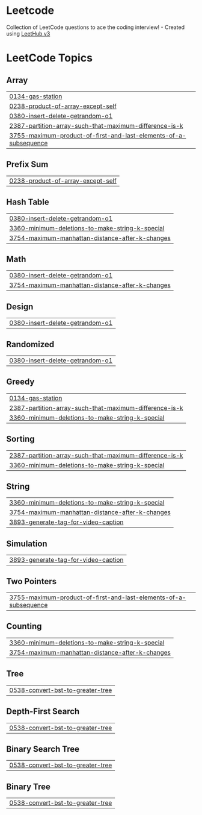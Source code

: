 # Leetcode
Collection of LeetCode questions to ace the coding interview! - Created using [LeetHub v3](https://github.com/raphaelheinz/LeetHub-3.0)

<!---LeetCode Topics Start-->
# LeetCode Topics
## Array
|  |
| ------- |
| [0134-gas-station](https://github.com/rajitself/Leetcode/tree/master/0134-gas-station) |
| [0238-product-of-array-except-self](https://github.com/rajitself/Leetcode/tree/master/0238-product-of-array-except-self) |
| [0380-insert-delete-getrandom-o1](https://github.com/rajitself/Leetcode/tree/master/0380-insert-delete-getrandom-o1) |
| [2387-partition-array-such-that-maximum-difference-is-k](https://github.com/rajitself/Leetcode/tree/master/2387-partition-array-such-that-maximum-difference-is-k) |
| [3755-maximum-product-of-first-and-last-elements-of-a-subsequence](https://github.com/rajitself/Leetcode/tree/master/3755-maximum-product-of-first-and-last-elements-of-a-subsequence) |
## Prefix Sum
|  |
| ------- |
| [0238-product-of-array-except-self](https://github.com/rajitself/Leetcode/tree/master/0238-product-of-array-except-self) |
## Hash Table
|  |
| ------- |
| [0380-insert-delete-getrandom-o1](https://github.com/rajitself/Leetcode/tree/master/0380-insert-delete-getrandom-o1) |
| [3360-minimum-deletions-to-make-string-k-special](https://github.com/rajitself/Leetcode/tree/master/3360-minimum-deletions-to-make-string-k-special) |
| [3754-maximum-manhattan-distance-after-k-changes](https://github.com/rajitself/Leetcode/tree/master/3754-maximum-manhattan-distance-after-k-changes) |
## Math
|  |
| ------- |
| [0380-insert-delete-getrandom-o1](https://github.com/rajitself/Leetcode/tree/master/0380-insert-delete-getrandom-o1) |
| [3754-maximum-manhattan-distance-after-k-changes](https://github.com/rajitself/Leetcode/tree/master/3754-maximum-manhattan-distance-after-k-changes) |
## Design
|  |
| ------- |
| [0380-insert-delete-getrandom-o1](https://github.com/rajitself/Leetcode/tree/master/0380-insert-delete-getrandom-o1) |
## Randomized
|  |
| ------- |
| [0380-insert-delete-getrandom-o1](https://github.com/rajitself/Leetcode/tree/master/0380-insert-delete-getrandom-o1) |
## Greedy
|  |
| ------- |
| [0134-gas-station](https://github.com/rajitself/Leetcode/tree/master/0134-gas-station) |
| [2387-partition-array-such-that-maximum-difference-is-k](https://github.com/rajitself/Leetcode/tree/master/2387-partition-array-such-that-maximum-difference-is-k) |
| [3360-minimum-deletions-to-make-string-k-special](https://github.com/rajitself/Leetcode/tree/master/3360-minimum-deletions-to-make-string-k-special) |
## Sorting
|  |
| ------- |
| [2387-partition-array-such-that-maximum-difference-is-k](https://github.com/rajitself/Leetcode/tree/master/2387-partition-array-such-that-maximum-difference-is-k) |
| [3360-minimum-deletions-to-make-string-k-special](https://github.com/rajitself/Leetcode/tree/master/3360-minimum-deletions-to-make-string-k-special) |
## String
|  |
| ------- |
| [3360-minimum-deletions-to-make-string-k-special](https://github.com/rajitself/Leetcode/tree/master/3360-minimum-deletions-to-make-string-k-special) |
| [3754-maximum-manhattan-distance-after-k-changes](https://github.com/rajitself/Leetcode/tree/master/3754-maximum-manhattan-distance-after-k-changes) |
| [3893-generate-tag-for-video-caption](https://github.com/rajitself/Leetcode/tree/master/3893-generate-tag-for-video-caption) |
## Simulation
|  |
| ------- |
| [3893-generate-tag-for-video-caption](https://github.com/rajitself/Leetcode/tree/master/3893-generate-tag-for-video-caption) |
## Two Pointers
|  |
| ------- |
| [3755-maximum-product-of-first-and-last-elements-of-a-subsequence](https://github.com/rajitself/Leetcode/tree/master/3755-maximum-product-of-first-and-last-elements-of-a-subsequence) |
## Counting
|  |
| ------- |
| [3360-minimum-deletions-to-make-string-k-special](https://github.com/rajitself/Leetcode/tree/master/3360-minimum-deletions-to-make-string-k-special) |
| [3754-maximum-manhattan-distance-after-k-changes](https://github.com/rajitself/Leetcode/tree/master/3754-maximum-manhattan-distance-after-k-changes) |
## Tree
|  |
| ------- |
| [0538-convert-bst-to-greater-tree](https://github.com/rajitself/Leetcode/tree/master/0538-convert-bst-to-greater-tree) |
## Depth-First Search
|  |
| ------- |
| [0538-convert-bst-to-greater-tree](https://github.com/rajitself/Leetcode/tree/master/0538-convert-bst-to-greater-tree) |
## Binary Search Tree
|  |
| ------- |
| [0538-convert-bst-to-greater-tree](https://github.com/rajitself/Leetcode/tree/master/0538-convert-bst-to-greater-tree) |
## Binary Tree
|  |
| ------- |
| [0538-convert-bst-to-greater-tree](https://github.com/rajitself/Leetcode/tree/master/0538-convert-bst-to-greater-tree) |
<!---LeetCode Topics End-->